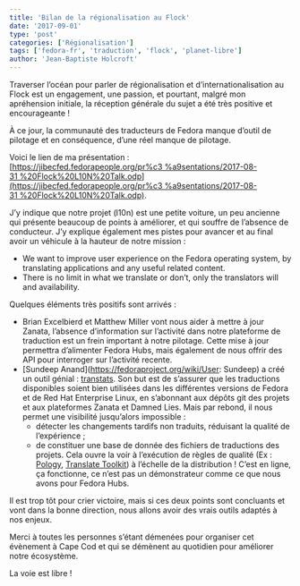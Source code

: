 ```yaml
---
title: 'Bilan de la régionalisation au Flock'
date: '2017-09-01'
type: 'post'
categories: ['Régionalisation']
tags: ['fedora-fr', 'traduction', 'flock', 'planet-libre']
author: 'Jean-Baptiste Holcroft'
---
```


Traverser l’océan pour parler de régionalisation et d’internationalisation
au Flock est un engagement, une passion, et pourtant, malgré mon apréhension
initiale, la réception générale du sujet a été très positive et
encourageante !

À ce jour, la communauté des traducteurs de Fedora manque d’outil de
pilotage et en conséquence, d’une réel manque de pilotage.

Voici le lien de ma présentation :
[https://jibecfed.fedorapeople.org/pr%c3 %a9sentations/2017-08-31 %20Flock%20L10N%20Talk.odp](https://jibecfed.fedorapeople.org/pr%c3 %a9sentations/2017-08-31 %20Flock%20L10N%20Talk.odp).

J’y indique que notre projet (l10n) est une petite voiture, un peu ancienne
qui présente beaucoup de points à améliorer, et qui souffre de l’absence de
conducteur. J’y explique également mes pistes pour avancer et au final avoir
un véhicule à la hauteur de notre mission :

* We want to improve user experience on the Fedora operating system, by
  translating applications and any useful related content.
* There is no limit in what we translate or don’t, only the translators will
  and availability.

Quelques éléments très positifs sont arrivés :

* Brian Excelbierd et Matthew Miller vont nous aider à mettre à jour Zanata,
  l’absence d’information sur l’activité dans notre plateforme de traduction
  est un frein important à notre pilotage. Cette mise à jour permettra
  d’alimenter Fedora Hubs, mais également de nous offrir des API pour
  interroger sur l’activité recente.
* [Sundeep Anand](https://fedoraproject.org/wiki/User: Sundeep) a créé un
  outil génial : [transtats](http://transtats.xyz). Son but est de s’assurer
  que les traductions disponibles soient bien utilisées dans les différentes
  versions de Fedora et de Red Hat Enterprise Linux, en s’abonnant aux dépôts
  git des projets et aux plateformes Zanata et Damned Lies. Mais par rebond,
  il nous permet une visibilité jusqu’alors impossible :
    * détecter les changements tardifs non traduits, réduisant la qualité de
      l’expérience ;
    * de constituer une base de donnée des fichiers de traductions des
      projets. Cela ouvre la voir à l’exécution de règles de qualité (Ex :
      [Pology](http://pology.nedohodnik.net), [Translate
      Toolkit](http://toolkit.translatehouse.org)) à l’échelle de la
      distribution ! C’est en ligne, ça fonctionne, ce n’est pas un démonstrateur
      comme ce que nous avons pour Fedora Hubs.

Il est trop tôt pour crier victoire, mais si ces deux points sont concluants
et vont dans la bonne direction, nous allons avoir des vrais outils adaptés
à nos enjeux.

Merci à toutes les personnes s’étant démenées pour organiser cet évènement à
Cape Cod et qui se démènent au quotidien pour améliorer notre écosystème.

La voie est libre !
